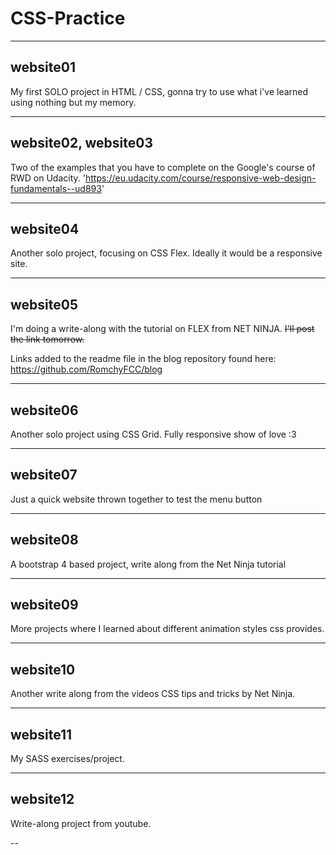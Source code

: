 # CSS-Practice

---

## website01

My first SOLO project in HTML / CSS, gonna try to use what i've learned using nothing but my memory.

---

## website02, website03

Two of the examples that you have to complete on the Google's course of RWD on Udacity.
'https://eu.udacity.com/course/responsive-web-design-fundamentals--ud893'

---

## website04

Another solo project, focusing on CSS Flex. Ideally it would be a responsive site.

---

## website05

I'm doing a write-along with the tutorial on FLEX from NET NINJA. 
~~I'll post the link tomorrow.~~

Links added to the readme file in the blog repository found here: https://github.com/RomchyFCC/blog

---

## website06

Another solo project using CSS Grid. Fully responsive show of love :3

---

## website07

Just a quick website thrown together to test the menu button

---

## website08

A bootstrap 4 based project, write along from the Net Ninja tutorial

---

## website09

More projects where I learned about different animation styles css provides.

---

## website10

Another write along from the videos CSS tips and tricks by Net Ninja.

---

## website11

My SASS exercises/project. 

---

## website12

Write-along project from youtube.

--